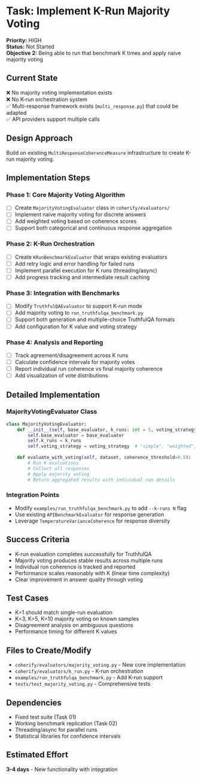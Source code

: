 # Task: Implement K-Run Majority Voting

**Priority:** HIGH  
**Status:** Not Started  
**Objective 2:** Being able to run that benchmark K times and apply naive majority voting  

## Current State
❌ No majority voting implementation exists  
❌ No K-run orchestration system  
✅ Multi-response framework exists (`multi_response.py`) that could be adapted  
✅ API providers support multiple calls

## Design Approach
Build on existing `MultiResponseCoherenceMeasure` infrastructure to create K-run majority voting.

## Implementation Steps

### Phase 1: Core Majority Voting Algorithm
- [ ] Create `MajorityVotingEvaluator` class in `coherify/evaluators/`
- [ ] Implement naive majority voting for discrete answers
- [ ] Add weighted voting based on coherence scores
- [ ] Support both categorical and continuous response aggregation

### Phase 2: K-Run Orchestration
- [ ] Create `KRunBenchmarkEvaluator` that wraps existing evaluators
- [ ] Add retry logic and error handling for failed runs
- [ ] Implement parallel execution for K runs (threading/async)
- [ ] Add progress tracking and intermediate result caching

### Phase 3: Integration with Benchmarks
- [ ] Modify `TruthfulQAEvaluator` to support K-run mode
- [ ] Add majority voting to `run_truthfulqa_benchmark.py`
- [ ] Support both generation and multiple-choice TruthfulQA formats
- [ ] Add configuration for K value and voting strategy

### Phase 4: Analysis and Reporting
- [ ] Track agreement/disagreement across K runs  
- [ ] Calculate confidence intervals for majority votes
- [ ] Report individual run coherence vs final majority coherence
- [ ] Add visualization of vote distributions

## Detailed Implementation

### MajorityVotingEvaluator Class
```python
class MajorityVotingEvaluator:
    def __init__(self, base_evaluator, k_runs: int = 5, voting_strategy: str = "simple"):
        self.base_evaluator = base_evaluator
        self.k_runs = k_runs
        self.voting_strategy = voting_strategy  # "simple", "weighted", "confidence"
    
    def evaluate_with_voting(self, dataset, coherence_threshold=0.5):
        # Run K evaluations
        # Collect all responses
        # Apply majority voting
        # Return aggregated results with individual run details
```

### Integration Points
- Modify `examples/run_truthfulqa_benchmark.py` to add `--k-runs N` flag
- Use existing `APIBenchmarkEvaluator` for response generation
- Leverage `TemperatureVarianceCoherence` for response diversity

## Success Criteria
- K-run evaluation completes successfully for TruthfulQA  
- Majority voting produces stable results across multiple runs
- Individual run coherence is tracked and reported
- Performance scales reasonably with K (linear time complexity)
- Clear improvement in answer quality through voting

## Test Cases
- K=1 should match single-run evaluation
- K=3, K=5, K=10 majority voting on known samples
- Disagreement analysis on ambiguous questions
- Performance timing for different K values

## Files to Create/Modify
- `coherify/evaluators/majority_voting.py` - New core implementation
- `coherify/evaluators/k_run.py` - K-run orchestration
- `examples/run_truthfulqa_benchmark.py` - Add K-run support
- `tests/test_majority_voting.py` - Comprehensive tests

## Dependencies
- Fixed test suite (Task 01)  
- Working benchmark replication (Task 02)
- Threading/async for parallel runs
- Statistical libraries for confidence intervals

## Estimated Effort
**3-4 days** - New functionality with integration